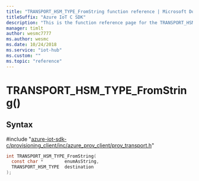 ```yaml
---                             
title: "TRANSPORT_HSM_TYPE_FromString function reference | Microsoft Docs" 
titleSuffix: "Azure IoT C SDK"            
description: "This is the function reference page for the TRANSPORT_HSM_TYPE_FromString() function in the Azure IoT C SDK. This SDK is used with Azure IoT Hub and Azure IoT Hub Device Provisioning Service"            
manager: timlt                 
author: wesmc7777              
ms.author: wesmc               
ms.date: 10/24/2018                    
ms.service: "iot-hub"             
ms.custom: ""                
ms.topic: "reference"        
---                            
```


# TRANSPORT_HSM_TYPE_FromString()

## Syntax

\#include "[azure-iot-sdk-c/provisioning_client/inc/azure_prov_client/prov_transport.h](../prov-transport-h.md)"  
```C
int TRANSPORT_HSM_TYPE_FromString(
  const char *        enumAsString,
  TRANSPORT_HSM_TYPE  destination
);
```


